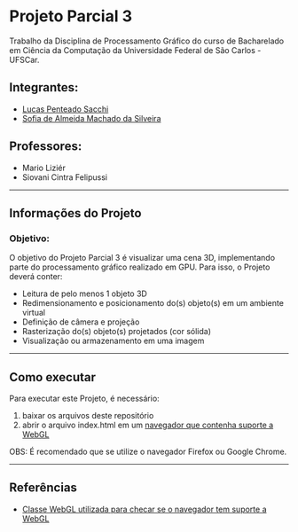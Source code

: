 # Projeto Parcial 3
Trabalho da Disciplina de Processamento Gráfico do curso de Bacharelado em Ciência da Computação da Universidade Federal de São Carlos - UFSCar.

## Integrantes:
- [Lucas Penteado Sacchi](https://github.com/lucaspsacchi)
- [Sofia de Almeida Machado da Silveira](https://github.com/sososilvei)

## Professores:
- Mario Liziér
- Siovani Cintra Felipussi

------------------

## Informações do Projeto

### Objetivo: 
O objetivo do Projeto Parcial 3 é visualizar uma cena 3D, implementando parte do processamento gráfico realizado em GPU. Para isso, o Projeto deverá conter:
- Leitura de pelo menos 1 objeto 3D
- Redimensionamento e posicionamento do(s) objeto(s) em um ambiente virtual
- Definição de câmera e projeção
- Rasterização do(s) objeto(s) projetados (cor sólida)
- Visualização ou armazenamento em uma imagem

------------------

## Como executar

Para executar este Projeto, é necessário:
1. baixar os arquivos deste repositório
2. abrir o arquivo index.html em um [navegador que contenha suporte a WebGL](https://caniuse.com/webgl)

OBS: É recomendado que se utilize o navegador Firefox ou Google Chrome.

------------------

## Referências
- [Classe WebGL utilizada para checar se o navegador tem suporte a WebGL](https://github.com/mrdoob/three.js/blob/master/examples/jsm/WebGL.js)
